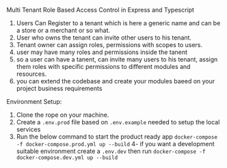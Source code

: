 Multi Tenant Role Based Access Control in Express and Typescript
1. Users Can Register to a tenant which is here a generic name and can be a store or a merchant or so what.
2. User who owns the tenant can invite other users to his tenant.
3. Tenant owner can assign roles, permissions with scopes to users.
4. user may have many roles and permissions inside the tanent
5. so a user can have a tanent, can invite many users to his tenant, assign them roles with specific permissions to different modules and resources.
6. you can extend the codebase and create your modules baeed on your project business requirements 

Environment Setup:
1. Clone the rope on your machine.
2. Create a ```.env.prod``` file based on ```.env.example``` needed to setup the local services
3. Run the below command to start the product ready app
```docker-compose -f docker-compose.prod.yml up --build```
4- if you want a development suitable environment create a ```.env.dev``` then run 
```docker-compose -f docker-compose.dev.yml up --build```
